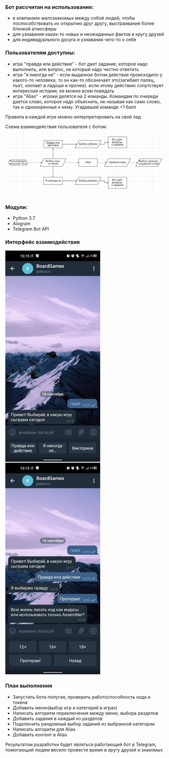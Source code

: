 ### Бот рассчитан на использование: 
* в компаниях малознакомых между собой людей, чтобы поспособствовать их открытию друг другу, выстраивания более близкой атмосферы
* для узнавания каких-то новых и неожиданных фактов в кругу друзей
* для индивидуального досуга и узнавания чего-то о себе

### Пользователям доступны: 
* игра "правда или действие" - бот дает задание, которое надо выполнить, или вопрос, на который надо честно ответить
* игра "я никогда не" - если выданное ботом действие происходило у какого-то человека, то он как-то обозначает это(загибает палец, пьет, хлопает в ладоши и прочее). если этому действию сопутствует интересная история, ее можно всем поведать
* игра "Alias" - игроки делятся на 2 команды. Командам по очереди дается слово, которое надо объяснить, не называя как само слово, так и однокоренные к нему. Угадавшей команде +1 балл

Правила в каждой игре можно интерпретировать на свой лад

Схема взаимодействия пользователя с ботом:
[<img src="interaction.jpg" width="500"/>]()

### Модули:
* Python 3.7
* Aiogram
* Telegram Bot API

### Интерфейс взаимодействия
[<img src="interface0.jpg" width="300"/>]()
[<img src="interface1.jpg" width="300"/>]()

### План выполнения
* Запустить бота-попугая, проверить работоспособность кода и токена
* Добавить меню(выбор игр и категорий в играх)
* Написать алгоритм переключения между меню, выбора разделов
* Добавить задания в каждый из разделов
* Подключить рандомный выбор заданий из выбранной категории
* Написать алгоритм для Alias
* Добавить контент в Alias

Результатом разработки будет являться работающий бот в Telegram, помогающий людям весело провести время в кругу друзей и знакомых

